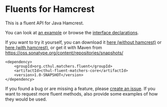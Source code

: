 Fluents for Hamcrest 
====================

This is a fluent API for Java Hamcrest.

You can look at [an example](https://github.com/derari/hamcrest-fluents/blob/master/core/src/test/java/org/cthul/matchers/fluent/ConceptTest.java) or browse the [interface declarations](https://github.com/derari/hamcrest-fluents/tree/master/core/src/main/java/org/cthul/matchers/fluent).

If you want to try it yourself, you can download it [here (without hamcrest)](https://dl.dropboxusercontent.com/u/10830039/hamcrest-fluent/cthul-fluent-matchers-core-1.0-SNAPSHOT-wo-hamcrest.jar)
or [here (with hamcrest)](https://dl.dropboxusercontent.com/u/10830039/hamcrest-fluent/cthul-fluent-matchers-core-1.0-SNAPSHOT-jar-with-dependencies.jar),
or get it with Maven from https://oss.sonatype.org/content/repositories/snapshots/

    <dependency>
        <groupId>org.cthul.matchers.fluent</groupId>
        <artifactId>cthul-fluent-matchers-core</artifactId>
        <version>1.0-SNAPSHOT</version>
    </dependency>

If you found a bug or are missing a feature, please [create an issue](https://github.com/derari/hamcrest-fluents/issues).
If you want to request more fluent methods, also provide some examples of how they would be used.